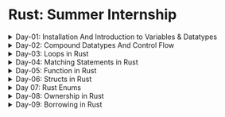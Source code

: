 # Rust: Summer Internship
<details>
<summary>Day-01: Installation And Introduction to Variables & Datatypes</summary>

## Installation

### For macOS
To install Rust on macOS, use the following command:
```sh
curl -proto '=https' --tlsv1.2 -sSf https://sh.rustup.rs |sh
```
```sh
source $HOME/.cargo/env
```

### For Windows
Download and install Rust from the official website:
[Rust Installation for Windows](https://www.rust-lang.org/tools/install)

## Verifying Installation
To verify the installation, run:
```sh
rustc --version
```

## Creating a New Project

### To create a project in the same folder:
```sh
cargo init
```

### To create a completely new project:
```sh
cargo new demo-project
```

## Unique Features of Rust

- **Memory Safety**
- **Ownership and Borrowing**
- **Concurrency**
- **Pattern Matching**
- **Cargo**

## Advantages Over Other Languages

- Rust guarantees memory safety without a garbage collector, reducing the risk of crashes and security vulnerabilities.
- Rust's performance is comparable to C and C++, making it suitable for high-performance applications.
- Rust's unique approach to concurrency helps avoid data races, which are common in languages like C++ and Java.
- Rust has a strong and growing community with a rich ecosystem of libraries and tools, making it easier to find support and resources.
- Rust's compiler and tools like Cargo provide excellent support for development, testing, and deployment, enhancing productivity.

## Variables

- Declare variables using `let`.
- By default, variables are immutable.
- Declare mutable variables by adding `mut` before the variable names.
- Constants are similar to immutable variables; they are bound to a name and are not allowed to change.
- Declare constants with `const`.

### Example:
```rust
let x = 5;
let mut y = 10;
const MAX_POINTS: u32 = 100_000;
```

## Shadowing

- Reassign a value to a variable.
- Shadowing is different from making a variable `mut`, as it allows reassignment without `let`.
- Shadowing also allows changing the type of a variable, which is not possible with `mut`.

### Example:
```rust
let x = 5;
let x = x + 1;
let x = "shadowed";
```

## Data Types

Rust is a statically typed language, meaning the types of all variables are known and checked at compile time.

### Integer Types
- Signed integers: `i8`, `i16`, `i32`, `i64`, `i128`, `isize` (represent both positive and negative numbers)
  - Example: `i8` has a range from -128 to 127
- Unsigned integers: `u8`, `u16`, `u32`, `u64`, `u128`, `usize` (represent only non-negative numbers)
  - Example: `u8` has a range from 0 to 255

### Boolean Type
```rust
fn main() {
    let t = true;
    let f: bool = false; // with explicit type annotation
}
```

### Character Type
```rust
fn main() {
    let c = 'z';
    let z: char = 'ℤ'; // with explicit type annotation
}
```


</details>
<details>
<summary>Day-02: Compound Datatypes And Control Flow</summary>

## Tuple

### Declaration
```rust
let tup: (i32, f64, u8) = (500, 6.4, 1);
```

### Accessing Tuple
```rust
tup.0 
tup.1
```

- Tuples have a fixed length and cannot grow or shrink.

### Destructuring a Tuple
```rust
let tup = (500, 6.4, 1);
let (x, y, z) = tup;
```

### Unit
- The tuple without any values has a special name, unit. This value and its corresponding type are both written `()` and represent an empty value or an empty return type.

### Memory Allocation
- Tuples are allocated on the stack, not on the heap.

## Array

### Properties
- Unlike a tuple, every element of an array must have the same type.
- Arrays have a fixed length.

### Declaration
```rust
let a = [1, 2, 3, 4, 5];
let a: [i32; 5] = [1, 2, 3, 4, 5];
let a = [3; 5]; // To declare an array with the same elements.
```

### Accessing Arrays
```rust
let a = [1, 2, 3, 4, 5];
let first = a[0];
let second = a[1];
```

### Memory Allocation
- Arrays are allocated on the stack.

### Invalid Accessing of Array
```rust
let a = [1, 2, 3, 4, 5];
let first = a[5]; // Error: Index out of bounds
```
### Array vs Tuple

| Feature                  | Array                                                  | Tuple                                                     |
|--------------------------|--------------------------------------------------------|-----------------------------------------------------------|
| Element Types            | All elements must have the same type                   | Elements can have different types                         |
| Length                   | Fixed length                                           | Fixed length                                              |
| Declaration              | `let a = [1, 2, 3, 4, 5];`                             | `let tup: (i32, f64, u8) = (500, 6.4, 1);`                |
| Type Annotation          | `let a: [i32; 5] = [1, 2, 3, 4, 5];`                   | `let tup: (i32, f64, u8) = (500, 6.4, 1);`                |
| Accessing Elements       | `a[0]`, `a[1]`                                         | `tup.0`, `tup.1`                                          |
| Destructuring            | Not applicable                                         | `let (x, y, z) = tup;`                                    |
| Memory Allocation        | Allocated on stack                                     | Allocated on stack                                        |
| Invalid Access           | Causes a runtime panic (e.g., `a[5]` for an array of 5)| Causes a compile-time error if the tuple index is invalid |
| Use Case                 | Homogeneous collections                                | Heterogeneous collections                                 |
| Empty Representation     | Not applicable                                         | `()` (unit type) 

# Control Flow

## If Expression
```rust
fn main() {
    let number = 3;
    if number < 5 {
        println!("condition was true");
    } else {
        println!("condition was false");
    }
}
```

## Multiple Conditions with else if
```rust
fn main() {
    let number = 6;
    if number % 4 == 0 {
        println!("number is divisible by 4");
    } else if number % 3 == 0 {
        println!("number is divisible by 3");
    } else if number % 2 == 0 {
        println!("number is divisible by 2");
    } else {
        println!("number is not divisible by 4, 3, or 2");
    }
}
```

## Using if in let Statement
```rust
fn main() {
    let condition = true;
    let number = if condition { 5 } else { 6 };
    println!("The value of number is: {number}");
}
```
</details>

<details>
<summary>Day-03: Loops in Rust</summary>

## Rust Loop Examples
 
Rust has three kinds of loops:
- `loop`
- `for`
- `while`

## Loop

The `loop` keyword tells Rust to execute a block of code over and over again forever or until you explicitly tell it to stop.

```rust
fn main() {
    loop {
        println!("again!");
    }
}
```

Rust also provides a way to break out of a loop using the `break` keyword. You can place the `break` keyword within the loop to tell the program when to stop executing the loop.

You can use `continue` within a loop to skip over any remaining code in this iteration of the loop and go to the next iteration.

### Example of continue statement

```rust
fn main() {
    for i in 0..10 {
        if i % 2 == 0 {
            continue; // Skip even numbers
        }
        println!("Odd number: {}", i);
    }
}
```

**Output:**
```
Odd number: 1
Odd number: 3
Odd number: 5
Odd number: 7
Odd number: 9
```

### Example of break statement

```rust
fn main() {
    for i in 0..10 {
        if i == 5 {
            break; // Exit the loop when i is 5
        }
        println!("Number: {}", i);
    }
}
```

**Output:**
```
Number: 0
Number: 1
Number: 2
Number: 3
Number: 4
```

### Returning values from loop

```rust
fn main() {
    let mut counter = 0;
    let result = loop {
        counter += 1;
        if counter == 10 {
            break counter * 2;
        }
    };
    println!("The result is {result}");
}
```

**Output:**
```
The result is 20
```

### Loop labels to Disambiguate Between Multiple loops

```rust
fn main() {
    let mut count = 0;
    'counting_up: loop {
        println!("count = {count}");
        let mut remaining = 10;
        loop {
            println!("remaining = {remaining}");
            if remaining == 9 {
                break;
            }
            if count == 2 {
                break 'counting_up;
            }
            remaining -= 1;
        }
        count += 1;
    }
    println!("End count = {count}");
}
```

**Output:**
```
count = 0
remaining = 10
remaining = 9
count = 1
remaining = 10
remaining = 9
count = 2
remaining = 10
remaining = 9
End count = 2
```

## While

When the condition is true, the loop runs. When the condition ceases to be true, it breaks out of the loop.

```rust
fn main() {
    let mut number = 3;
    while number != 0 {
        println!("{number}!");
        number -= 1;
    }
    println!("LIFTOFF!!!");
}
```

**Output:**
```
3!
2!
1!
LIFTOFF!!!
```

This construct eliminates a lot of nesting that would be necessary if you used `loop`, `if`, `else`, and `break` and it’s clearer.

## For

We can use a `while` loop to print elements of an array, but if we update the array and forget to change the condition, it will panic at runtime. It’s also slow, because the compiler adds runtime code to perform the conditional check of whether the index is within the bounds of the array on every iteration through the loop.

```rust
fn main() {
    let a = [10, 20, 30, 40, 50];
    for element in a {
        println!("the value is: {element}");
    }
}
```

**Output:**
```
the value is: 10
the value is: 20
the value is: 30
the value is: 40
the value is: 50
```

### Print Elements in Reverse Order

```rust
fn main() {
    for number in (1..4).rev() {
        println!("{number}!");
    }
    println!("LIFTOFF!!!");
}
```

**Output:**
```
3!
2!
1!
LIFTOFF!!!
```
</details>

<details>
<summary>Day-04: Matching Statements in Rust</summary>


## Basic Match

- `match` statement is a control flow construct used for pattern matching.
- It allows you to match a value against a series of patterns and execute different code blocks based on the matched pattern.

```rust
fn main() {
    let number = 7;

    match number {
        1 => println!("One"),
        2 => println!("Two"),
        3 => println!("Three"),
        _ => println!("Other"),
    }
}
```

## Matching Against Multiple Patterns

- You can match against multiple patterns in a single match statement.

```rust
fn main() {
    let number = 3;

    match number {
        1 | 2 => println!("One or Two"),
        3 | 4 => println!("Three or Four"),
        _ => println!("Other"),
    }
}
```

## Matching with Binding

- You can bind the matched value to a variable, which can be used in the corresponding code block.

```rust
fn main() {
    let number = Some(7);

    match number {
        Some(n) => println!("Found a number: {}", n),
        None => println!("No number found"),
    }
}
```

## Ignoring Values

- If you don't need to use the matched value, you can use the underscore (`_`) pattern to ignore it.

```rust
fn main() {
    let number = Some(7);

    match number {
        Some(_) => println!("Found a number"),
        None => println!("No number found"),
    }
}
```

## Destructuring Tuples

```rust
fn main() {
    let tup = (1, "hello");

    match tup {
        (1, greeting) => println!("The greeting is: {}", greeting),
        _ => println!("No match"),  
    }
}
```

## Matching Ranges

- You can match ranges in match expressions and use `_` to match any value.

```rust
fn main() {
    let age = 21;

    match age {
        1..=17 => println!("minor"),
        18..=120 => println!("major"),
        _ => println!("something else"),
    }
}
```

## Matching Tuples

- Will compare all the elements of tuples and print the appropriate message.

```rust
fn main() {
    let tup = (1, 2, 3, 4);
    match tup {
        (1, 2, 3, 4) => println!("Tuple is 1, 2, 3, 4"),
        _ => println!("Tuple is something else"),
    }
}
```

```rust
fn main() {
    let tup = (1, 2, 3, 4);

    match tup {
        (1, ..) => println!("First element is 1"),
        (_, 2, ..) => println!("Second element is 2"),
        (_, _, 3, ..) => println!("Third element is 3"),
        (.., 4) => println!("Fourth element is 4"),
        (_, _, _, 4) => println!("Fourth element is 4"),
        (x, y, z, a) => println!("{}, {}, {}, {}", x, y, z, a),
        (1, _, _, _) => println!("First element is 1"),
        (_, 2, _, _) => println!("Second element is 2"),
        _ => println!("Tuple is something else"),
    }
}
```

## Differences between `(.., 4)` and `(_, _, _, 4)`

### Differences

1. **Syntax and Readability**:
   - `(.., 4)`: This uses the "rest pattern" (`..`) to indicate that there can be any number of elements before the last one, which must be `4`. This is more flexible and concise.
   - `(_, _, _, 4)`: This explicitly specifies that the tuple must have exactly four elements, with the last one being `4`. This is less flexible but more explicit.

2. **Pattern Matching Flexibility**:
   - `(.., 4)`: This will match any tuple where the last element is `4`, regardless of the number of preceding elements. For example, it matches `(1, 2, 3, 4)`, `(5, 4)`, or `(6, 7, 8, 9, 4)`.
   - `(_, _, _, 4)`: This will only match tuples that have exactly four elements, with the last element being `4`. For example, it matches `(1, 2, 3, 4)` but not `(5, 4)` or `(6, 7, 8, 9, 4)`.

### Example

```rust
fn main() {
    let tup1 = (1, 2, 3, 4);
    let tup2 = (5, 4);
    let tup3 = (6, 7, 8, 9, 4);

    match tup1 {
        (.., 4) => println!("(.., 4) matched"),
        (_, _, _, 4) => println!("(_, _, _, 4) matched"),
        _ => println!("No match"),
    }

    match tup2 {
        (.., 4) => println!("(.., 4) matched"),
        (_, _, _, 4) => println!("(_, _, _, 4) matched"),
        _ => println!("No match"),
    }

    match tup3 {
        (.., 4) => println!("(.., 4) matched"),
        (_, _, _, 4) => println!("(_, _, _, 4) matched"),
        _ => println!("No match"),
    }
}
```

**Output**:
```
(.., 4) matched
(.., 4) matched
(.., 4) matched
```

Here, `(.., 4)` matches all the tuples because they all have `4` as the last element, while `(_, _, _, 4)` only matches `tup1` because it has exactly four elements.

</details>

<details>
<Summary>Day-05: Function in Rust</Summary>


## Main Function
- `main()` function is the entry point of a program.
- Uses snake case as the conventional style for function names.

Example code:
```rust
fn main() {
    println!("Hello, world!");

    another_function();
}

fn another_function() {
    println!("Another function.");
}
```

## Parameters
- A parameter is a special variable that is part of a function’s signature.
- It represents a value that the function expects to receive when it is called.
- Parameters are defined in the function's definition and are used within the function to perform operations.

Example:
```rust
fn another_function(x: i32) {
    println!("The value of x is: {x}");
}
```

## Arguments
- An argument is a concrete value provided to a function when it is called.
- These values are passed to the function’s parameters and used within the function to perform its operations.

Example:
```rust
fn main() {
    another_function(5);
}
```

## Note
- You must declare the type of each parameter. Rust requires type annotations in function definitions. 

## Statements and Expressions
- Function bodies are made up of a series of statements optionally ending in an expression.
- Statements are instructions that perform some action and do not return a value.
- Expressions evaluate to a resultant value.

Example:
```rust
{
    let x = 3; // Example of a statement
    x + 1 // Example of an expression
}
```
- Expressions do not include ending semicolons. If you add a semicolon to the end of an expression, you turn it into a statement, and it will then not return a value.

## Functions with Return Values
- Functions can return values to the code that calls them. We don’t name return values, but we must declare their type after an arrow (`->`).
- We can return early from a function by using the `return` keyword and specifying a value.

Example:
```rust
fn five() -> i32 {
    5
}

fn main() {
    let x = five();

    println!("The value of x is: {x}");
}
```

## Example of Error Related to Return Value

Example:
```rust
fn main() {
    let x = plus_one(5);

    println!("The value of x is: {x}");
}

fn plus_one(x: i32) -> i32 {
    x + 1;
}
```
- Mismatched types error reveals the core issue with this code. The definition of the function `plus_one` says that it will return an `i32`, but statements don’t evaluate to a value, which is expressed by `()`, the unit type.

</details>

<details>
<summary>Day-06: Structs in Rust</summary>

## Structs

Structs are custom data types that let you group/package together different related data and reference them as a single unit.

### Types of Structs

1. **Named-Field Struct**: A struct where all the fields have a name associated with them.
2. **Tuple-Struct**: A struct where fields are defined as a tuple and not named.
3. **Unit-Struct**: A struct where there are no fields defined.

### Creating and Using Structs

You can create an instance of a struct using `let`, as usual, but use a key: value style syntax to set each field. You can access the fields through dot notation, e.g., `origin.x`. Values in structs are immutable by default; use `mut` to make them mutable.

```rust
struct Point {
    x: i32,
    y: i32,
}

fn main() {
    let mut point = Point { x: 0, y: 0 };

    point.x = 5;

    println!("The point is at ({}, {})", point.x, point.y);
}
```

Rust does not support field mutability at the language level.

### Update Syntax

A struct can include `..` to indicate that you want to use a copy of some other struct for some of the values.

```rust
fn main() {
    struct Point3d {
        x: i32,
        y: i32,
        z: i32,
    }

    let mut point = Point3d { x: 0, y: 0, z: 0 };
    point = Point3d { y: 1, ..point };
}
```

### Named-Field Structs

```rust
struct DummyStudent {
    name: String, // Field
    age: u8, // Field
    is_a_student: bool, // Field
}
```

### Tuple Structs

```rust
fn main() {
    struct Color(i32, i32, i32);
    struct Point(i32, i32, i32);

    let black = Color(0, 0, 0);
    let origin = Point(0, 0, 0);
}
```

Tuple structs are preferred more than simple tuples because they improve readability and it's easier to find the context of the tuple being used.

The members of a tuple struct may be accessed by dot notation or destructuring.

```rust
fn main() {
    struct Color(i32, i32, i32);
    struct Point(i32, i32, i32);

    let black = Color(0, 0, 0);
    let origin = Point(0, 0, 0);

    let black_r = black.0;
    let Point(_, origin_y, origin_z) = origin;
}
```

### Unit-like Structs

```rust
struct Electron {} // Use empty braces...
struct Proton;     // ...or just a semicolon.

// Use the same notation when creating an instance.
let x = Electron {};
let y = Proton;
let z = Electron; // Error
```

A struct is called 'unit-like' because it resembles the empty tuple, `()`, sometimes called 'unit'.

### Shorthand Representation

If the names of the fields are the same as the names of the variables being assigned to them, then we can use the shorthand notation.

Example:

```rust
struct Student {
    sgpa: f32,
    age: u8, // MAX: 255
    is_a_student: bool,
    sic: u32,
    year: u16,
}

let student_age = 20;
let is_a_student_var = true;
let student_sic = 123456;
let student_year = 2021;

let student = Student {
    sgpa: 9.5,
    age: student_age,
    is_a_student: is_a_student_var,
    sic: student_sic,
    year: student_year,
};
```

### Nested Structure

```rust
struct Library {
    name: String,
    location: String,
    books: Book, // Only one book in the library
}

struct Book {
    author: String,
    book_details: BookDetails,
}

struct BookDetails {
    name: String,
    isbn: String,
}
```

## Implementation in Rust

### impl

An implementation block, denoted by the keyword `impl` followed by the struct's name, is used to define methods and functions for that struct. A struct can have multiple `impl` blocks.

### Methods

Methods are like functions, declared with `fn`, that can have parameters and a return value. They differ from functions as they are defined within a struct and always have `self` as their first parameter.

### self

The `self` keyword represents the instance of the struct the method is called on. It can be used as `self` (shorthand for `self: Self`), `&self` (for `self: &Self`), or `&mut self` (for `self: &mut Self`). This shorthand allows for less repetition, especially with generic types.

### Associated Functions

Functions inside an `impl` block that do not take `self` as a parameter are called associated functions. They are associated with the struct but do not operate on an instance of it. These are often used as constructors to return a new instance of the struct.

### Example

```rust
impl Student {
    fn new(sgpa: f32, age: u8, is_a_student: bool, sic: u32, year: u16) -> Student {
        Student {
            sgpa,
            age,
            is_a_student,
            sic,
            year,
        }
    }

    // printing the student's details
    fn print_student_details(&self) {
        self.sgpa;
        self.sic;
        println!("Student Details: ");
    }

    fn compare_student_sgpa(&self, other: Student) {
        if self.sgpa > other.sgpa {
            println!("Self has a higher SGPA");
        } else {
            println!("Other has a higher SGPA");
        }
    }
}

fn something_outside_impl() {
    let raj: Student = Student::default();
    let jay: Student = Student {
        sgpa: 9.0,
        age: 20,
        is_a_student: true,
        sic: 123456,
        year: 2021,
    };

    let new_student = Student::new(8.5, 20, true, 123456, 2021);
    raj.compare_student_sgpa(jay);
    jay.compare_student_sgpa(raj);
}
```
</details>

<details>

<summary>Day 07: Rust Enums</summary>

## Definition
Enums (or enumerations) are a user-defined data type that allows us to select a value from a list of related values.

### Syntax
```rust
enum Sport {
    Basketball,
    Volleyball,
    Football,
    Cricket,
}
```
Created an enum named `Sport` with a list of values: `Basketball`, `Volleyball`, `Football`, and `Cricket`. These enum values are known as variants.

## Accessing Enum Variants
```rust
enum Direction {
    North,
    East,
    South,
    West,
}
```
### To create instances of enum variants:
```rust
let north = Direction::North;
let east = Direction::East;
let south = Direction::South;
let west = Direction::West;
```

### Example: Enum Datatype
```rust
fn main() {
    // Define enum Direction
    #[derive(Debug)]
    enum Direction {
        North,
        East,
        South,
        West,
    }

    // Initialize and access enum variants
    let north = Direction::North;
    let east = Direction::East;
    let south = Direction::South;
    let west = Direction::West;

    // Print enum values
    println!("{:?}", north);
    println!("{:?}", east);
    println!("{:?}", south);
    println!("{:?}", west);
}
```
Note: We have used `#[derive(Debug)]` above the enum definition. It allows Rust to print the variants inside the enum.

## Initializing Enum Variants with Values
```rust
fn main() {
    // Define enum
    #[derive(Debug)]
    enum Result {
        Score(f64),
        Valid(bool),
    }

    // Initialize enum with values
    let num = Result::Score(3.14);
    let bool = Result::Valid(true);
    
    println!("num = {:?}", num);
    println!("bool = {:?}", bool);
}
```

## Enum with Different Data Types
### Struct Variant
Syntax:
```rust
enum Game {
    Quit,
    Position { x: i32, y: i32 },
}
```

### Tuple Variant
Syntax:
```rust
enum Game {
    Quit,
    ChangeBackground(i32, i32, i32),
}
```

### String Variant
Syntax:
```rust
enum Game {
    Quit,
    Print(String),
}
```

### Example
```rust
fn main() {
    // Define enum with multiple variants and data types
    #[derive(Debug)]
    enum Game {
        Quit,
        Print(String),
        Position { x: i32, y: i32 },
        ChangeBackground(i32, i32, i32),
    }

    // Initialize enum with values
    let quit = Game::Quit;
    let print = Game::Print(String::from("Hello World!"));
    let position = Game::Position { x: 10, y: 20 };
    let color = Game::ChangeBackground(200, 255, 255);

    // Print enum values
    println!("quit = {:?}", quit);
    println!("print = {:?}", print);
    println!("position = {:?}", position);
    println!("color = {:?}", color);
}
```

## Comparing Two Instances of Enum
```rust
let rgb_red = ColorModel::RGB(255, 0, 0);
let rgba_red = ColorModel::RGBA(255, 0, 0, 255);
// With named members, use curly braces and the properties' names
let cmyk_black: ColorModel = ColorModel::CMYK{cyan: 0, magenta: 0, yellow: 0, key: 255};

rgb_red == rgba_red; // false
```

## Define Methods on Enums
```rust
impl Message {
    fn call(&self) {
        // Method body would be defined here
    }
}

let m = Message::Write(String::from("hello"));
m.call();
```

## Pattern Matching in Enums
```rust
enum Coin {
    Penny,
    Nickel,
    Dime,
    Quarter(UsState),
}

fn value_in_cents(coin: Coin) -> u8 {
    match coin {
        Coin::Penny => 1,
        Coin::Nickel => 5,
        Coin::Dime => 10,
        Coin::Quarter(state) => {
            println!("State quarter from {:?}!", state);
            25
        }
    }
}
```

### Another Example
```rust
#[derive(PartialEq, Clone)]
enum ColorModel {
    RGB(u8, u8, u8),
    RGBA(u8, u8, u8, u8),
    CMYK { cyan: u8, magenta: u8, yellow: u8, key: u8 },
}

impl ColorModel {
    pub fn to_hex(&self) -> String {
        match self {
            ColorModel::RGB(red, green, blue) => format!("#{:X}{:X}{:X}", red, green, blue),
            _ => self.to_rgb().to_hex(),
        }
    }

    fn to_rgb(&self) -> Self {
        match self {
            ColorModel::RGB(_, _, _) => self.clone(),
            ColorModel::RGBA(red, green, blue, alpha) => {
                let red: u8 = (1 - alpha) * 255 + alpha * red;
                let green: u8 = (1 - alpha) * 255 + alpha * green;
                let blue: u8 = (1 - alpha) * 255 + alpha * blue;

                ColorModel::RGB(red, green, blue)
            },
            ColorModel::CMYK { cyan, magenta, yellow, key } => {
                let red = 255 * (1 - cyan) * (1 - key);
                let green = 255 * (1 - magenta) * (1 - key);
                let blue = 255 * (1 - yellow) * (1 - key);

                ColorModel::RGB(red, green, blue)
            },
        }
    }
}
```
</details>

<details>
<summary>Day-08: Ownership in Rust</summary>

## Ownership
In Rust, ownership and borrowing are the pillars of memory safety and concurrency.

### Ownership
- Ensures that memory is managed efficiently and safely.
- Rust’s move semantics enable efficient memory management by transferring ownership between variables.

```rust
fn main() {
    let original = String::from("Hello");
    let moved = original; // Ownership transferred to 'moved'

    // Error: 'original' no longer accessible
    println!("{}", original);
}
```

## Stack and Heap
- A stack operates on a Last In, First Out (LIFO) principle, like a stack of plates where you add to the top and remove from the top. Adding is called pushing, and removing is called popping. All data on the stack must have a fixed, known size. Data with unknown or variable sizes must be stored on the heap.
- The heap is less organized, you request space, the allocator finds a spot, marks it as used, and returns a pointer. This is called allocating. The pointer, stored on the stack, leads to the data on the heap. It's like being seated at a restaurant: the host finds a table, and latecomers ask where you're seated to find you.
- Pushing to the stack is faster than heap allocation because the stack's location is always known, while the heap requires searching for available space and bookkeeping.
- Accessing heap data is slower than stack data due to the need to follow pointers. Processors work more efficiently with data stored closely together, like on the stack, rather than scattered, like on the heap.
- When a function is called, its parameters and local variables are pushed onto the stack. Once the function finishes, these values are popped off the stack.
- Ownership addresses the challenges of tracking, minimizing duplicates, and cleaning up unused data on the heap. Understanding ownership clarifies its purpose in managing heap data, reducing the need to think about the stack and heap frequently.

## Ownership Rules
- Each value in Rust has an owner.
- There can only be one owner at a time.
- When the owner goes out of scope, the value will be dropped.

## Variable Scope
```rust
{                      // s is not valid here, it’s not yet declared
    let s = "hello";   // s is valid from this point forward
}                      // this scope is now over, and s is no longer valid
```
- When s comes into scope, it is valid.
- It remains valid until it goes out of scope.

## String Type
- The types covered previously are of a known size, can be stored on the stack and popped off the stack when their scope is over, and can be quickly and trivially copied to make a new, independent instance if another part of code needs to use the same value in a different scope.
- Rust has a second string type, String. This type manages data allocated on the heap and as such is able to store an amount of text that is unknown to us at compile time. You can create a String from a string literal using the `from` function.

```rust
let s = String::from("hello");
```

## Mutated String
```rust
let mut s = String::from("hello");

s.push_str(", world!"); // push_str() appends a literal to a String

println!("{s}"); // This will print `hello, world!`
```

## Variables and Data Interacting with Move

### For Integers:
```rust
let x = 5;
let y = x;
```
- This binds the value 5 to `x` and then copies it to `y`, resulting in two variables, `x` and `y`, both holding the value 5. Since integers have a fixed size, both values are stored on the stack.

### For Strings:
```rust
let s1 = String::from("hello");
let s2 = s1;
```
- A String is made up of three parts, shown on the left: a pointer to the memory that holds the contents of the string, a length, and a capacity. This group of data is stored on the stack. On the right is the memory on the heap that holds the contents.
![Strings-1](https://doc.rust-lang.org/book/img/trpl04-01.svg)
- Assigning `s1` to `s2` copies the String's pointer, length, and capacity from the stack, but not the actual data on the heap.
![Strings-1](https://doc.rust-lang.org/book/img/trpl04-02.svg)


## Variables and Data Interacting with Clone
- If we do want to deeply copy the heap data of the String, not just the stack data, we can use a common method called `clone`.
```rust
let s1 = String::from("hello");
let s2 = s1.clone();

println!("s1 = {s1}, s2 = {s2}");
```

## Stack-Only Data: Copy
```rust
let x = 5;
let y = x;

println!("x = {x}, y = {y}");
```
- Types with a known size at compile time, like integers, are stored on the stack, making value copies quick and straightforward. Thus, there's no need to prevent `x` from being valid after creating `y`, and calling `clone` isn't necessary as deep and shallow copying are identical in this case.


</details>


<details> 
<summary>Day-09: Borrowing in Rust</summary>
## Mechanism of Borrowing
- Borrowing allows a function or method to temporarily borrow a reference to a value owned by another part of the program.
- It enables a function or method to use a value without taking ownership of it by passing a reference to the value instead of the value itself.

## Types of References
1. **Immutable references**: Allow the borrower to read the value but not modify it.
2. **Mutable references**: Allow the borrower to read and modify the value.

## Examples

### Mutable Borrowing

```rust
fn main() {
    let mut x = 5;
    {
        let y = &mut x; // mutable borrow of x
        *y += 1;
        println!("y: {}", y); // prints "y: 6"
    } // y goes out of scope and the mutable borrow ends
    println!("x: {}", x); // prints "x: 6"
}
```
- We create a mutable variable `x` and a mutable borrow `y`. By dereferencing `y`, we modify `x`. After the inner block, where `y` is valid, `y` goes out of scope, and `x` can be used safely again.

### Immutable Borrowing

Immutable references allow the borrower to read the value but not modify it.

```rust
fn main() {
    let x = 10;
    print_int(&x); // immutable borrow of x
}

fn print_int(v: &i32) {
    println!("{}", v);
}
```
- We create an integer `x` and then pass an immutable borrow of `x` to the `print_int` function. The `print_int` function then prints the value of the integer. Because the borrow is immutable, we cannot modify `x` within the function.

### Mutable Borrowing with Functions

Mutable references allow the borrower to both read and modify the value.

```rust
fn main() {
    let mut x = 10;
    modify_int(&mut x); // mutable borrow of x
    print_int(&x); // immutable borrow of x
}

fn modify_int(v: &mut i32) {
    *v += 5;
}

fn print_int(v: &i32) {
    println!("{}", v);
}
```
- In this example, we create a mutable integer `x`, then pass a mutable borrow of `x` to the `modify_int` function, which modifies its value. Afterward, we pass an immutable borrow of `x` to the `print_int` function, which prints the modified value of `x`.

## Borrowing Rules
- At any given time, you can have either one mutable reference or any number of immutable references to a value.
- References must always be valid, meaning they must point to a valid memory location.
- The borrow checker enforces these rules at compile time, so the program will not compile if it violates them.

## Ownership and Borrowing in Structs

```rust
struct Rectangle {
    width: u32,
    height: u32,
}

impl Rectangle {
    fn area(&self) -> u32 {
        self.width * self.height
    }
}

fn main() {
    let rect = Rectangle { width: 10, height: 20 };
    let area = rect.area(); // immutable borrow of rect
    println!("area: {}", area);
}
```
- We define a struct `Rectangle` that has two fields, `width` and `height`. We then implement a method `area` for the `Rectangle` struct that calculates the area of the rectangle. Finally, we create a `rect` instance of the `Rectangle` struct and pass an immutable borrow of `rect` to the `area` method to calculate the area of the rectangle.

</details>